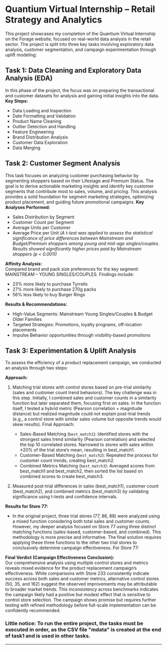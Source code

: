 # Quantium Virtual Internship – Retail Strategy and Analytics  
This project showcases my completion of the Quantium Virtual Internship on the Forage website, focused on real-world data analysis in the retail sector. The project is split into three key tasks involving exploratory data analysis, customer segmentation, and campaign experimentation through uplift modeling:

## Task 1: Data Cleaning and Exploratory Data Analysis (EDA)  
In this phase of the project, the focus was on preparing the transactional and customer datasets for analysis and gaining initial insights into the data.
**Key Steps:**  
- Data Loading and Inspection  
- Date Formatting and Validation  
- Product Name Cleaning  
- Outlier Detection and Handling  
- Feature Engineering  
- Brand Distribution Analysis  
- Customer Data Exploration  
- Data Merging  

## Task 2: Customer Segment Analysis  
This task focuses on analyzing customer purchasing behavior by segmenting shoppers based on their Lifestage and Premium Status. The goal is to derive actionable marketing insights and identify key customer segments that contribute most to sales, volume, and pricing.
This analysis provides a solid foundation for segment marketing strategies, optimizing product placement, and guiding future promotional campaigns.
**Key Analyses Performed:**  
- Sales Distribution by Segment  
- Customer Count per Segment  
- Average Units per Customer  
- Average Price per Unit (*A t-test was applied to assess the statistical significance of price differences between Mainstream and Budget/Premium shoppers among young and mid-age singles/couples. Results showed significantly higher prices paid by Mainstream shoppers (*p* < 0.001))*  

**Affinity Analysis:**  
Compared brand and pack size preferences for the key segment: MAINSTREAM – YOUNG SINGLES/COUPLES. Findings include:
- 23% more likely to purchase Tyrrells  
- 27% more likely to purchase 270g packs  
- 56% less likely to buy Burger Rings  

**Results & Recommendations:**  
- High-Value Segments: Mainstream Young Singles/Couples & Budget Older Families  
- Targeted Strategies: Promotions, loyalty programs, off-location placements  
- Impulse Behavior opportunities through visibility-based promotions  

## Task 3: Experimentation & Uplift Analysis  
To assess the efficiency of a product replacement campaign, we conducted an analysis through two steps:

**Approach:**  
1. Matching trial stores with control stores based on pre-trial similarity (sales and customer count trend behaviors).
The key challenge was in this step. Initially, I combined sales and customer counts in a similarity function but later separated them, focusing first on sales. In the function itself, I tested a hybrid metric (Pearson correlation + magnitude distance) but realized magnitude could not explain post-trial trends (e.g., a control store with similar sales volume but opposite trends would skew results).
Final Approach: 
   - Sales-Based Matching (`best_match1`):
Identified stores with the strongest sales trend similarity (Pearson correlation) and selected the top 10 correlated stores. Narrowed to stores with sales within ±20% of the trial store’s mean, resulting in best_match1.
   - Customer-Based Matching (`best_match2`):
Repeated the process for customer count trends, creating best_match2.
   - Combined Metrics Matching (`best_match3`):
  Averaged scores from best_match1 and best_match2, then sorted the list based on combined scores to create best_match3.

2. Measured post-trial differences in sales (best_match1), customer count (best_match2), and combined metrics (best_match3) by validating significance using t-tests and confidence intervals.

**Results for Store 77:**  
- In the original project, three trial stores (77, 86, 88) were analyzed using a mixed function considering both total sales and customer counts. However, my deeper analysis focused on Store 77 using three distinct matching functions (sales-based, customer-based, and combined). This methodology is more precise and informative. The final solution requires applying these three functions to the other two trial stores to conclusively determine campaign effectiveness. For Store 77:

**Final Verdict (Campaign Effectiveness Conclusion):**  
Our comprehensive analysis using multiple control stores and metrics reveals mixed evidence for the product replacement campaign’s effectiveness. While comparisons with Store 233 consistently indicate success across both sales and customer metrics, alternative control stores (50, 35, and 162) suggest the observed improvements may be attributable to broader market trends. This inconsistency across benchmarks indicates the campaign likely had a positive but modest effect that is sensitive to control store selection. The campaign shows promise but requires further testing with refined methodology before full-scale implementation can be confidently recommended.


### Little notice: To run the entire project, the tasks must be executed in order, as the CSV file "mdata" is created at the end of task1 and is used in other tasks.

---
